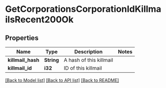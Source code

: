 # GetCorporationsCorporationIdKillmailsRecent200Ok

## Properties

Name | Type | Description | Notes
------------ | ------------- | ------------- | -------------
**killmail_hash** | **String** | A hash of this killmail | 
**killmail_id** | **i32** | ID of this killmail | 

[[Back to Model list]](../README.md#documentation-for-models) [[Back to API list]](../README.md#documentation-for-api-endpoints) [[Back to README]](../README.md)


